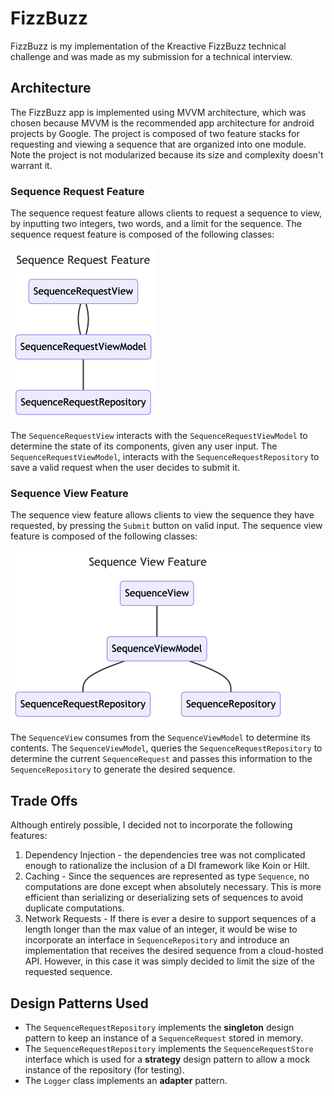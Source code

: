 # FizzBuzz
FizzBuzz is my implementation of the Kreactive FizzBuzz technical challenge and was made as my
submission for a technical interview.

## Architecture
The FizzBuzz app is implemented using MVVM architecture, which was chosen because MVVM is the 
recommended app architecture for android projects by Google. The project is composed of two 
feature stacks for requesting and viewing a sequence that are organized into one module. Note 
the project is not modularized because its size and complexity doesn't warrant it.

### Sequence Request Feature
The sequence request feature allows clients to request a sequence to view, by inputting two 
integers, two words, and a limit for the sequence. The sequence request feature is composed of
the following classes:

!["Sequence Request Diagram"](./readme_resources/flow-sequence-request.png)

The `SequenceRequestView` interacts with the `SequenceRequestViewModel` to determine the state of
its components, given any user input. The `SequenceRequestViewModel`, interacts with the 
`SequenceRequestRepository` to save a valid request when the user decides to submit it.

### Sequence View Feature
The sequence view feature allows clients to view the sequence they have requested, by pressing 
the `Submit` button on valid input. The sequence view feature is composed of the following classes:

!["Sequence View Diagram"](./readme_resources/flow-sequence-view.png)

The `SequenceView` consumes from the `SequenceViewModel` to determine its contents. The
`SequenceViewModel`, queries the `SequenceRequestRepository` to determine the current 
`SequenceRequest` and passes this information to the `SequenceRepository` to generate the desired
sequence.

## Trade Offs
Although entirely possible, I decided not to incorporate the following features:

1. Dependency Injection - the dependencies tree was not complicated enough to rationalize the 
inclusion of a DI framework like Koin or Hilt.
2. Caching - Since the sequences are represented as type `Sequence`, no computations are done except 
when absolutely necessary. This is more efficient than serializing or deserializing sets of 
sequences to avoid duplicate computations.
3. Network Requests - If there is ever a desire to support sequences of a length longer than the
max value of an integer, it would be wise to incorporate an interface in `SequenceRepository` and
introduce an implementation that receives the desired sequence from a cloud-hosted API. However,
in this case it was simply decided to limit the size of the requested sequence.

## Design Patterns Used
* The `SequenceRequestRepository` implements the **singleton** design pattern to keep an instance of
a `SequenceRequest` stored in memory.
* The `SequenceRequestRepository` implements the `SequenceRequestStore` interface which is used 
for a **strategy** design pattern to allow a mock instance of the repository (for testing).
* The `Logger` class implements an **adapter** pattern.